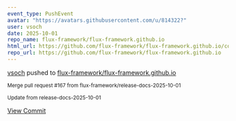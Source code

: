 ```yaml
---
event_type: PushEvent
avatar: "https://avatars.githubusercontent.com/u/814322?"
user: vsoch
date: 2025-10-01
repo_name: flux-framework/flux-framework.github.io
html_url: https://github.com/flux-framework/flux-framework.github.io/commit/f7c10c06fe9783935b7490fbd28dce42e2717c6b
repo_url: https://github.com/flux-framework/flux-framework.github.io
---
```


<a href='https://github.com/vsoch' target='_blank'>vsoch</a> pushed to <a href='https://github.com/flux-framework/flux-framework.github.io' target='_blank'>flux-framework/flux-framework.github.io</a>

<small>Merge pull request #167 from flux-framework/release-docs-2025-10-01

Update from release-docs-2025-10-01</small>

<a href='https://github.com/flux-framework/flux-framework.github.io/commit/f7c10c06fe9783935b7490fbd28dce42e2717c6b' target='_blank'>View Commit</a>